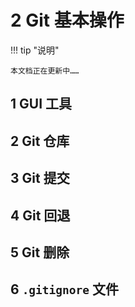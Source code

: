 # 2 Git 基本操作

!!! tip "说明"

    本文档正在更新中……

## 1 GUI 工具

## 2 Git 仓库

## 3 Git 提交

## 4 Git 回退

## 5 Git 删除

## 6 `.gitignore` 文件